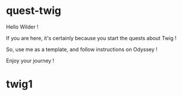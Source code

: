 # quest-twig

Hello Wilder !

If you are here, it's certainly because you start the quests about Twig !

So, use me as a template, and follow instructions on Odyssey !

Enjoy your journey !
# twig1

